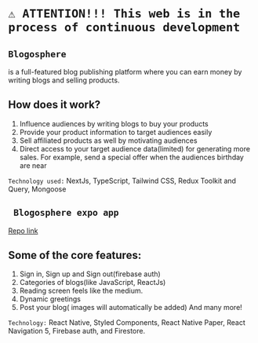 # `⚠️ ATTENTION!!! This web is in the process of continuous development`

## `Blogosphere`

is a full-featured blog publishing platform where you can earn money by writing blogs and selling products.

## How does it work?

1. Influence audiences by writing blogs to buy your products
2. Provide your product information to target audiences easily
3. Sell affiliated products as well by motivating audiences
4. Direct access to your target audience data(limited) for generating more sales. For example, send a special offer when the audiences birthday are near

`Technology used:` NextJs, TypeScript, Tailwind CSS, Redux Toolkit and Query, Mongoose

## ` Blogosphere expo app`

[Repo link](https://github.com/FahimMontasir/blogosphere)

## Some of the core features:

1. Sign in, Sign up and Sign out(firebase auth)
2. Categories of blogs(like JavaScript, ReactJs)
3. Reading screen feels like the medium.
4. Dynamic greetings
5. Post your blog( images will automatically be added) And many more!

`Technology:` React Native, Styled Components, React Native Paper, React Navigation 5, Firebase auth, and Firestore.
